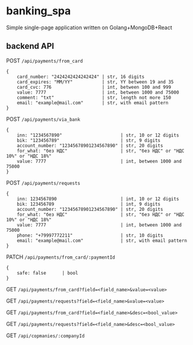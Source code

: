 # banking_spa
Simple single-page application written on Golang+MongoDB+React

## backend API
POST `/api/payments/from_card`
```
{
    card_number: "2424242424242424" | str, 16 digits
    card_expires: "MM/YY"           | str, YY between 19 and 35
    card_cvc: 776                   | int, between 100 and 999
    value: 7777                     | int, between 1000 and 75000
    comment: "txt"                  | str, length not more 150
    email: "example@mail.com"       | str, with email pattern
}
```

POST `/api/payments/via_bank`
```
{
    inn: "1234567890"                      | str, 10 or 12 digits
    bik: "123456789"                       | str, 9 digits
    account_number: "12345678901234567890" | str, 20 digits
    for_what: "без НДС"                    | str, "без НДС" or "НДС 10%" or "НДС 18%"
    value: 7777                            | int, between 1000 and 75000
}
```

POST `/api/payments/requests`
```
{
    inn: 1234567890                        | int, 10 or 12 digits
    bik: 123456789                         | int, 9 digits
    account_number: "12345678901234567890" | str, 20 digits
    for_what: "без НДС"                    | str, "без НДС" or "НДС 10%" or "НДС 18%"
    value: 7777                            | int, between 1000 and 75000
    phone: "+79997772211"                  | str, 10 digits
    email: "example@mail.com"              | str, with email pattern
}
```

PATCH `/api/payments/from_card/:paymentId`
```
{
    safe: false      | bool
}
```

GET `/api/payments/from_card?field=<field_name>&value=<value>`

GET `/api/payments/requests?field=<field_name>&value=<value>`

GET `/api/payments/from_card?field=<field_name>&desc=<bool_value>`

GET `/api/payments/requests?field=<field_name>&desc=<bool_value>`

GET `/api/copmanies/:companyId`
